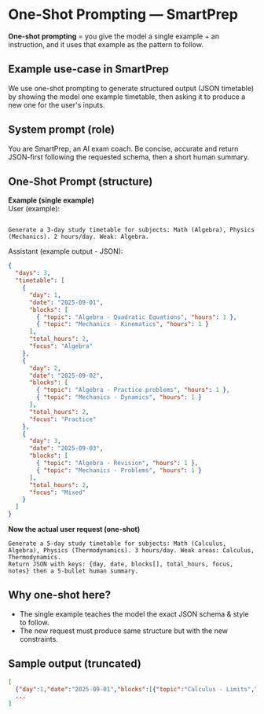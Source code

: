 # One-Shot Prompting — SmartPrep

**One-shot prompting** = you give the model a single example + an instruction, and it uses that example as the pattern to follow.

## Example use-case in SmartPrep

We use one-shot prompting to generate structured output (JSON timetable) by showing the model one example timetable, then asking it to produce a new one for the user's inputs.

## System prompt (role)

You are SmartPrep, an AI exam coach. Be concise, accurate and return JSON-first following the requested schema, then a short human summary.

## One-Shot Prompt (structure)

**Example (single example)**  
User (example):

```

Generate a 3-day study timetable for subjects: Math (Algebra), Physics (Mechanics). 2 hours/day. Weak: Algebra.

```

Assistant (example output - JSON):

```json
{
  "days": 3,
  "timetable": [
    {
      "day": 1,
      "date": "2025-09-01",
      "blocks": [
        { "topic": "Algebra - Quadratic Equations", "hours": 1 },
        { "topic": "Mechanics - Kinematics", "hours": 1 }
      ],
      "total_hours": 2,
      "focus": "Algebra"
    },
    {
      "day": 2,
      "date": "2025-09-02",
      "blocks": [
        { "topic": "Algebra - Practice problems", "hours": 1 },
        { "topic": "Mechanics - Dynamics", "hours": 1 }
      ],
      "total_hours": 2,
      "focus": "Practice"
    },
    {
      "day": 3,
      "date": "2025-09-03",
      "blocks": [
        { "topic": "Algebra - Revision", "hours": 1 },
        { "topic": "Mechanics - Problems", "hours": 1 }
      ],
      "total_hours": 2,
      "focus": "Mixed"
    }
  ]
}
```

**Now the actual user request (one-shot)**

```
Generate a 5-day study timetable for subjects: Math (Calculus, Algebra), Physics (Thermodynamics). 3 hours/day. Weak areas: Calculus, Thermodynamics.
Return JSON with keys: {day, date, blocks[], total_hours, focus, notes} then a 5-bullet human summary.
```

## Why one-shot here?

- The single example teaches the model the exact JSON schema & style to follow.
- The new request must produce same structure but with the new constraints.

## Sample output (truncated)

```json
[
  {"day":1,"date":"2025-09-01","blocks":[{"topic":"Calculus - Limits","hours":1.5},{"topic":"Thermodynamics - Basic Laws","hours":1.5}],"total_hours":3,"focus":"Weak topics","notes":"End with 10 MCQs"},
  ...
]
```
